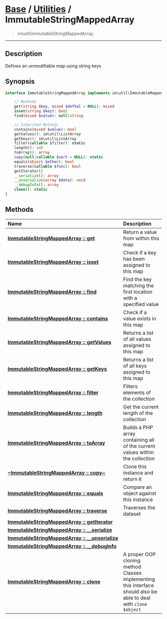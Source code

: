 # [Base](base.md) / [Utilities](util.md) / ImmutableStringMappedArray
 > im\util\ImmutableStringMappedArray
____

## Description
Defines an unmodifiable map using string keys

## Synopsis
```php
interface ImmutableStringMappedArray implements im\util\ImmutableMappedArray, IteratorAggregate, im\features\Serializable, im\features\Cloneable, Traversable, im\util\Collection {

    // Methods
    get(string $key, mixed $defVal = NULL): mixed
    isset(string $key): bool
    find(mixed $value): null|string

    // Inherited Methods
    contains(mixed $value): bool
    getValues(): im\util\ListArray
    getKeys(): im\util\ListArray
    filter(callable $filter): static
    length(): int
    toArray(): array
    copy(null|callable $sort = NULL): static
    equals(object $other): bool
    traverse(callable $func): bool
    getIterator()
    __serialize(): array
    __unserialize(array $data): void
    __debugInfo(): array
    clone(): static
}
```

## Methods
| Name | Description |
| :--- | :---------- |
| [__ImmutableStringMappedArray&nbsp;::&nbsp;get__](util-ImmutableStringMappedArray-get.md) | Return a value from within this map |
| [__ImmutableStringMappedArray&nbsp;::&nbsp;isset__](util-ImmutableStringMappedArray-isset.md) | Check if a key has been assigned to this map |
| [__ImmutableStringMappedArray&nbsp;::&nbsp;find__](util-ImmutableStringMappedArray-find.md) | Find the key matching the first location with a specified value |
| [__ImmutableStringMappedArray&nbsp;::&nbsp;contains__](util-ImmutableStringMappedArray-contains.md) | Check if a value exists in this map |
| [__ImmutableStringMappedArray&nbsp;::&nbsp;getValues__](util-ImmutableStringMappedArray-getValues.md) | Returns a list of all values assigned to this map |
| [__ImmutableStringMappedArray&nbsp;::&nbsp;getKeys__](util-ImmutableStringMappedArray-getKeys.md) | Returns a list of all keys assigned to this map |
| [__ImmutableStringMappedArray&nbsp;::&nbsp;filter__](util-ImmutableStringMappedArray-filter.md) | Filters elements of the collection |
| [__ImmutableStringMappedArray&nbsp;::&nbsp;length__](util-ImmutableStringMappedArray-length.md) | Get the current length of the collection |
| [__ImmutableStringMappedArray&nbsp;::&nbsp;toArray__](util-ImmutableStringMappedArray-toArray.md) | Builds a PHP array containing all of the current values within the collection |
| [__~ImmutableStringMappedArray&nbsp;::&nbsp;copy~__](util-ImmutableStringMappedArray-copy.md) | Clone this instance and return it |
| [__ImmutableStringMappedArray&nbsp;::&nbsp;equals__](util-ImmutableStringMappedArray-equals.md) | Compare an object against this instance |
| [__ImmutableStringMappedArray&nbsp;::&nbsp;traverse__](util-ImmutableStringMappedArray-traverse.md) | Traverses the dataset |
| [__ImmutableStringMappedArray&nbsp;::&nbsp;getIterator__](util-ImmutableStringMappedArray-getIterator.md) |  |
| [__ImmutableStringMappedArray&nbsp;::&nbsp;\_\_serialize__](util-ImmutableStringMappedArray-__serialize.md) |  |
| [__ImmutableStringMappedArray&nbsp;::&nbsp;\_\_unserialize__](util-ImmutableStringMappedArray-__unserialize.md) |  |
| [__ImmutableStringMappedArray&nbsp;::&nbsp;\_\_debugInfo__](util-ImmutableStringMappedArray-__debugInfo.md) |  |
| [__ImmutableStringMappedArray&nbsp;::&nbsp;clone__](util-ImmutableStringMappedArray-clone.md) | A proper OOP cloning method  Classes implementing this interface should also be able to deal with `clone $object` |
